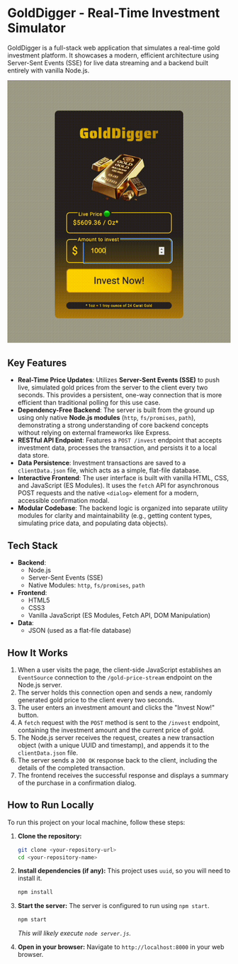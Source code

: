 # GoldDigger - Real-Time Investment Simulator

GoldDigger is a full-stack web application that simulates a real-time gold investment platform. It showcases a modern, efficient architecture using Server-Sent Events (SSE) for live data streaming and a backend built entirely with vanilla Node.js.

![GoldDigger Application Screenshot](./demo.gif)

## Key Features

- **Real-Time Price Updates**: Utilizes **Server-Sent Events (SSE)** to push live, simulated gold prices from the server to the client every two seconds. This provides a persistent, one-way connection that is more efficient than traditional polling for this use case.
- **Dependency-Free Backend**: The server is built from the ground up using only native **Node.js modules** (`http`, `fs/promises`, `path`), demonstrating a strong understanding of core backend concepts without relying on external frameworks like Express.
- **RESTful API Endpoint**: Features a `POST /invest` endpoint that accepts investment data, processes the transaction, and persists it to a local data store.
- **Data Persistence**: Investment transactions are saved to a `clientData.json` file, which acts as a simple, flat-file database.
- **Interactive Frontend**: The user interface is built with vanilla HTML, CSS, and JavaScript (ES Modules). It uses the `fetch` API for asynchronous POST requests and the native `<dialog>` element for a modern, accessible confirmation modal.
- **Modular Codebase**: The backend logic is organized into separate utility modules for clarity and maintainability (e.g., getting content types, simulating price data, and populating data objects).

## Tech Stack

- **Backend**:
  - Node.js
  - Server-Sent Events (SSE)
  - Native Modules: `http`, `fs/promises`, `path`
- **Frontend**:
  - HTML5
  - CSS3
  - Vanilla JavaScript (ES Modules, Fetch API, DOM Manipulation)
- **Data**:
  - JSON (used as a flat-file database)

## How It Works

1.  When a user visits the page, the client-side JavaScript establishes an `EventSource` connection to the `/gold-price-stream` endpoint on the Node.js server.
2.  The server holds this connection open and sends a new, randomly generated gold price to the client every two seconds.
3.  The user enters an investment amount and clicks the "Invest Now!" button.
4.  A `fetch` request with the `POST` method is sent to the `/invest` endpoint, containing the investment amount and the current price of gold.
5.  The Node.js server receives the request, creates a new transaction object (with a unique UUID and timestamp), and appends it to the `clientData.json` file.
6.  The server sends a `200 OK` response back to the client, including the details of the completed transaction.
7.  The frontend receives the successful response and displays a summary of the purchase in a confirmation dialog.

## How to Run Locally

To run this project on your local machine, follow these steps:

1.  **Clone the repository:**
    ```sh
    git clone <your-repository-url>
    cd <your-repository-name>
    ```

2.  **Install dependencies (if any):**
    This project uses `uuid`, so you will need to install it.
    ```sh
    npm install
    ```

3.  **Start the server:**
    The server is configured to run using `npm start`.
    ```sh
    npm start
    ```
    *This will likely execute `node server.js`.*

4.  **Open in your browser:**
    Navigate to `http://localhost:8000` in your web browser.